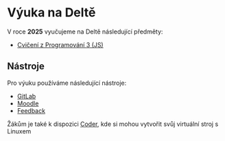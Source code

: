 # Výuka na Deltě

V roce **2025** vyučujeme na Deltě následující předměty:

- [Cvičení z Programování 3 (JS)](predmety/2025/cpr3-js/)

## Nástroje

Pro výuku používáme následující nástroje:

- [GitLab](https://git.delta-vyuka.cz)
- [Moodle](https://student.delta-studenti.cz)
- [Feedback](https://feedback.delta-vyuka.cz)

Žákům je také k dispozici [Coder](https://coder.delta-topgun.cz), kde si mohou vytvořit svůj virtuální stroj s Linuxem
